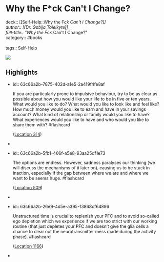 # Why the F*ck Can't I Change?

deck:: [[Self-Help::Why the F*ck Can't I Change?]]\
author:: [[Dr. Gabija  Toleikyte]]\
full-title:: "Why the F*ck Can't I Change?"\
category:: #books\
\
tags:: Self-Help  

![](https://m.media-amazon.com/images/I/81XiEqC72+L._SY160.jpg)
## Highlights
- id:: 63c66a2b-7875-402d-a1e5-2a419f4fe8af
  
  If you are particularly prone to impulsive behaviour, try to be as clear as possible about how you would like your life to be in five or ten years. What would you like to do? What would you like to look like and feel like? How much money would you like to earn and have in your savings account? What kind of relationship or family would you like to have? What experiences would you like to have and who would you like to share them with? #flashcard 
  
  
    ([Location 314](https://readwise.io/to_kindle?action=open&asin=B08J4FQ7TS&location=314))
-
- id:: 63c66a2b-5fb1-406f-a5e8-93aa25df1e73
  
  The options are endless. However, sadness paralyses our thinking (we will discuss the mechanisms of it later on), causing us to be stuck in inaction, especially if the gap between where we are and where we want to be seems huge. #flashcard 
  
  
    ([Location 509](https://readwise.io/to_kindle?action=open&asin=B08J4FQ7TS&location=509))
-
- id:: 63c66a2b-26e9-4d5e-a395-13868cf64896
  
  Unstructured time is crucial to replenish your PFC and to avoid so-called ego depletion which we experience if we are too strict with our working routine (that just depletes your PFC and doesn’t give the glia cells a chance to clear out the neurotransmitter mess made during the activity phase). #flashcard 
  
  
    ([Location 1166](https://readwise.io/to_kindle?action=open&asin=B08J4FQ7TS&location=1166))
-